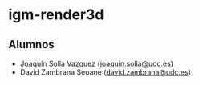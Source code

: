 # igm-render3d

## Alumnos
  + Joaquín Solla Vazquez ([joaquin.solla@udc.es](mailto:joaquin.solla@udc.es))
  + David Zambrana Seoane ([david.zambrana@udc.es](mailto:david.zambrana@udc.es)) 
